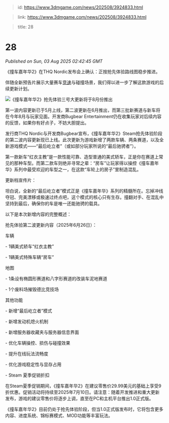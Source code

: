 > id: https://www.3dmgame.com/news/202508/3924833.html

> link: https://www.3dmgame.com/news/202508/3924833.html

> title: 28

# 28
_Published on Sun, 03 Aug 2025 02:42:45 GMT_

《撞车嘉年华2》在THQ Nordic发布会上确认：正按抢先体验路线图稳步推进。

伴随全新预告片展示大量赛车[竞速](https://www.3dmgame.com/tag/jingsu_1/)与碰撞场景，我们得以进一步了解这款游戏的后续更新计划。

![《撞车嘉年华2》抢先体验三号大更新将于8月份推出](https://img.3dmgame.com/uploads/images/news/20250803/1754185350_813225_jpg_r.jpg)

第一波内容更新已于5月上线，第二波更新在6月推出，而第三批新赛道与新车将在今年8月与玩家见面。开发商Bugbear Entertainment仍在收集玩家对后续内容的反馈，如果你有好点子，不妨大胆提出。

发行商THQ Nordic与开发商Bugbear宣布，《撞车嘉年华2》Steam抢先体验阶段的第二波内容更新现已上线。此次更新为游戏新增了两款车辆、两条赛道，以及全新游戏模式——“最后屹立者”（或如部分玩家所说的“最后驰骋者”）。

第一款新车“红衣主教”是一款性能可靠、造型普通的美式轿车，正是你在赛道上常见的那种车型。而第二款车则绝非寻常之辈：“房车”让玩家得以操控《撞车嘉年华》系列中最受欢迎的车型之一，在这款“车轮上的房子”里制造混乱。

更新档宣传片：

坦白说，全新的“最后屹立者”模式正是《撞车嘉年华》系列的精髓所在。忘掉冲线夺冠、完美漂移或极速过终点吧，这个模式的核心只有生存。撞翻对手、在混乱中坚持到最后，确保你的车是唯一还能驰骋的载具。

以下是本次新增内容的完整概述：

抢先体验第二波更新内容（2025年6月26日）：

车辆

\- 1辆美式轿车“红衣主教”

\- 1辆美式特殊车辆“房车”

地图

\- 1条设有椭圆形赛道和八字形赛道的改装车泥地赛道

\- 1个废料场摧毁德比竞技场

其他功能

\- 新增“最后屹立者”模式

\- 新增发动机熄火机制

\- 新增服务器收藏夹与服务器信息界面

\- 优化车辆操控、损伤与碰撞效果

\- 提升在线玩法流畅度

\- 优化游戏稳定性与显存占用

\- Steam 夏季促销折扣

在Steam夏季促销期间，《撞车嘉年华2》在建议零售价29.99美元的基础上享受9折优惠。促销活动将持续至2025年7月10日。请注意：随着开发推进和重大更新发布，游戏的建议零售价将逐步上调，直至在PC和主机平台推出1.0正式版。

《撞车嘉年华2》目前仍处于抢先体验阶段，但当1.0正式版发布时，它将包含更多内容、进度系统、锦标赛模式、MOD功能等丰富玩法。
